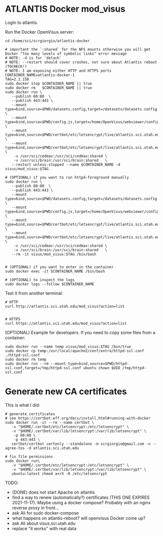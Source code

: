 # ATLANTIS Docker mod_visus

Login to atlantis.

Run the Docker OpenVisus server:

```
cd /home/sci/scrgiorgio/atlantis-docker

# important the `:shared` for the NFS mounts otherwise you will get Docker "Too many levels of symbolic links" error message
# NOTE: -d is for `detach`
# NOTE: --restart should cover crashes, not sure about Atlantis reboot (TOCHECK!)
# NOTE: I am exposing either HTTP and HTTPS ports
CONTAINER_NAME=atlantis-docker-1
TAG=2.1.158
sudo docker stop $CONTAINER_NAME || true
sudo docker rm   $CONTAINER_NAME || true
sudo docker run \
   --publish 80:80  \
   --publish 443:443 \
   --mount type=bind,source=$PWD/datasets.config,target=/datasets/datasets.config \
   --mount type=bind,source=$PWD/config.js,target=/home/OpenVisus/webviewer/config.js \
   --mount type=bind,source=$PWD/certbot/etc/letsencrypt/live/atlantis.sci.utah.edu/fullchain.pem,target=/usr/local/apache2/conf/server.crt \
   --mount type=bind,source=$PWD/certbot/etc/letsencrypt/live/atlantis.sci.utah.edu/privkey.pem,target=/usr/local/apache2/conf/server.key \
    -v /usr/sci/cedmav:/usr/sci/cedmav:shared \
    -v /usr/sci/brain:/usr/sci/brain:shared   \
   --restart unless-stopped --name $CONTAINER_NAME -d visus/mod_visus:$TAG

# (OPTIONAL) if you want to run httpd-foreground manually
sudo docker run \
   --publish 80:80  \
   --publish 443:443 \
   --mount type=bind,source=$PWD/datasets.config,target=/datasets/datasets.config \
   --mount type=bind,source=$PWD/config.js,target=/home/OpenVisus/webviewer/config.js \
   --mount type=bind,source=$PWD/certbot/etc/letsencrypt/live/atlantis.sci.utah.edu/fullchain.pem,target=/usr/local/apache2/conf/server.crt \
   --mount type=bind,source=$PWD/certbot/etc/letsencrypt/live/atlantis.sci.utah.edu/privkey.pem,target=/usr/local/apache2/conf/server.key \
    -v /usr/sci/cedmav:/usr/sci/cedmav:shared \
    -v /usr/sci/brain:/usr/sci/brain:shared   \
   --rm -it visus/mod_visus:$TAG /bin/bash
   
   
# (OPTIONAL) if you want to enter in the container
sudo docker exec -it $CONTAINER_NAME /bin/bash

# (OPTIONAL) to inspect the logs
sudo docker logs --follow $CONTAINER_NAME
```


Test it from another terminal:

```
# HTTP
curl http://atlantis.sci.utah.edu/mod_visus?action=list


# HTTPS
curl https://atlantis.sci.utah.edu/mod_visus?action=list
```
 

(OPTIONAL) Example for developers. If you need to copy some files from a container:

```
sudo docker run --name temp visus/mod_visus:$TAG /bin/true
sudo docker cp temp:/usr/local/apache2/conf/extra/httpd-ssl.conf ./httpd-ssl.conf
sudo docker rm temp
sudo docker run --rm --mount type=bind,source=$PWD/httpd-ssl.conf,target=/tmp/httpd-ssl.conf ubuntu chown $UID /tmp/httpd-ssl.conf

```

# Generate new CA certificates

This is what I did:

```
# generate certificates
# see https://certbot.eff.org/docs/install.html#running-with-docker
sudo docker run -it --rm --name certbot \
   -v "$HOME/.certbot/etc/letsencrypt:/etc/letsencrypt" \
   -v "$HOME/.certbot/var/lib/letsencrypt:/var/lib/letsencrypt" \
    -p 80:80 \
    -p 443:443 \
   certbot/certbot certonly --standalone -m scrgiorgio@gmail.com -n --agree-tos -d atlantis.sci.utah.edu 

# fix file permissions
sudo docker run\
   -v "$HOME/.certbot/etc/letsencrypt:/etc/letsencrypt" \
   -v "$HOME/.certbot/var/lib/letsencrypt:/var/lib/letsencrypt" \
   ubuntu:latest chmod a+rX -R /etc/letsencrypt

```
TODO:
- (DONE) does not start Apache on atlantis
- find a way to renew (automatically?) certificates (THIS ONE EXPIRES 2021-11-17). Maybe using a docker compose? Probably with an nginx reverse proxy in front...
- ask Ali for sudo docker-compose
- what happens on atlantis-reboot? will openvisus Docker come up?
- ask Ali about visus.sci.utah.edu
- replace "it works" with real data